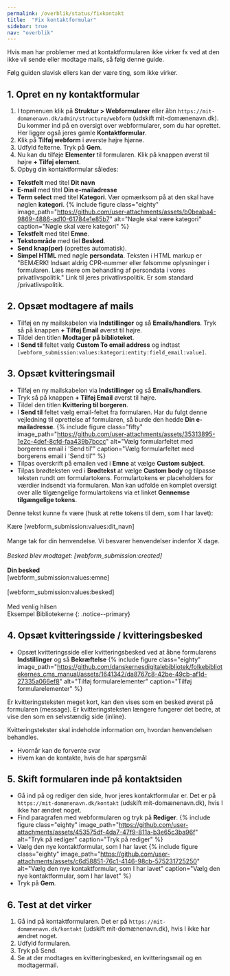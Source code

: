 ```yaml
---
permalink: /overblik/status/fixkontakt
title:  "Fix kontaktformular"
sidebar: true
nav: "overblik"
---
```

Hvis man har problemer med at kontaktformularen ikke virker fx ved at den ikke vil sende eller modtage mails, så følg denne guide.

Følg guiden slavisk ellers kan der være ting, som ikke virker.

## 1. Opret en ny kontaktformular
1. I topmenuen klik på **Struktur > Webformularer** eller åbn `https://mit-domænenavn.dk/admin/structure/webform` (udskift mit-domænenavn.dk). Du kommer ind på en oversigt over webformularer, som du har oprettet. Her ligger også jeres gamle **Kontaktformular**. 
2. Klik på **Tilføj webform** i øverste højre hjørne.
3. Udfyld felterne. Tryk på **Gem**.
4. Nu kan du tilføje **Elementer** til formularen. Klik på knappen øverst til højre **+ Tilføj element**.
5. Opbyg din kontaktformular således:

- **Tekstfelt** med titel **Dit navn**
- **E-mail** med titel **Din e-mailadresse**
- **Term select** med titel **Kategori**. Vær opmærksom på at den skal have nøglen **kategori**.
{% include figure class="eighty" image_path="https://github.com/user-attachments/assets/b0beaba4-9869-4886-ad10-61784e1e85b7" alt="Nøgle skal være kategori" caption="Nøgle skal være kategori" %}
- **Tekstfelt** med titel **Emne**.
- **Tekstområde** med tiel **Besked**.
- **Send knap(per)** (oprettes automatisk).
- **Simpel HTML** med nøgle **persondata**. Teksten i HTML markup er "BEMÆRK! Indsæt aldrig CPR-nummer eller følsomme oplysninger i formularen. Læs mere om behandling af persondata i vores privatlivspolitik." Link til jeres privatlivspolitik. Er som standard /privatlivspolitik.

## 2. Opsæt modtagere af mails
- Tilføj en ny mailskabelon via **Indstillinger** og så **Emails/handlers**. Tryk så på knappen **+ Tilføj Email** øverst til højre.
- Tildel den titlen **Modtager på biblioteket**.
- I **Send til** feltet vælg **Custom To email address** og indtast `[webform_submission:values:kategori:entity:field_email:value]`.

## 3. Opsæt kvitteringsmail

- Tilføj en ny mailskabelon via **Indstillinger** og så **Emails/handlers**. 
- Tryk så på knappen **+ Tilføj Email** øverst til højre.
- Tildel den titlen **Kvittering til borgeren**.
- I **Send til** feltet vælg email-feltet fra formularen. Har du fulgt denne vejledning til oprettelse af formularen, så burde den hedde **Din e-mailadresse**.
{% include figure class="fifty" image_path="https://github.com/user-attachments/assets/35313895-1e2c-4def-8cfd-faa439b7bccc" alt="Vælg formularfeltet med borgerens email i 'Send til'" caption="Vælg formularfeltet med borgerens email i 'Send til'" %}
- Tilpas overskrift på emailen ved i **Emne** at vælge **Custom subject**.
- Tilpas brødteksten ved i **Brødtekst** at vælge **Custom body** og tilpasse teksten rundt om formulartokens. Formulartokens er placeholders for værdier indsendt via formularen. Man kan udfolde en komplet oversigt over alle tilgængelige formulartokens via et linket **Gennemse tilgængelige tokens**.

Denne tekst kunne fx være (husk at rette tokens til dem, som I har lavet):

Kære [webform_submission:values:dit_navn]\
\
Mange tak for din henvendelse. Vi besvarer henvendelser indenfor X dage.\
\
*Besked blev modtaget: [webform_submission:created]*\
\
**Din besked**\
[webform_submission:values:emne]\
\
[webform_submission:values:besked]\
\
Med venlig hilsen\
Eksempel Bibliotekerne
{: .notice--primary}

## 4. Opsæt kvitteringsside / kvitteringsbesked
- Opsæt kvitteringsside eller kvitteringsbesked ved at åbne formularens **Indstillinger** og så **Bekræftelse**
{% include figure class="eighty" image_path="https://github.com/danskernesdigitalebibliotek/folkebibliotekernes_cms_manual/assets/1641342/da8767c8-42be-49cb-af1d-27335a066ef8" alt="Tilføj formularelementer" caption="Tilføj formularelementer" %}

Er kvitteringsteksten meget kort, kan den vises som en besked øverst på formularen (message). Er kvitteringsteksten længere fungerer det bedre, at vise den som en selvstændig side (inline).
   
Kvitteringstekster skal indeholde information om, hvordan henvendelsen behandles.
   - Hvornår kan de forvente svar
   - Hvem kan de kontakte, hvis de har spørgsmål

## 5. Skift formularen inde på kontaktsiden
- Gå ind på og rediger den side, hvor jeres kontaktformular er. Det er på `https://mit-domænenavn.dk/kontakt` (udskift mit-domænenavn.dk), hvis I ikke har ændret noget.
- Find paragrafen med webformularen og tryk på **Rediger**.
{% include figure class="eighty" image_path="https://github.com/user-attachments/assets/453575df-4da7-47f9-811a-b3e65c3ba96f" alt="Tryk på rediger" caption="Tryk på rediger" %}
- Vælg den nye kontaktformular, som I har lavet
{% include figure class="eighty" image_path="https://github.com/user-attachments/assets/c6d58851-76c1-4146-98cb-575231725250" alt="Vælg den nye kontaktformular, som I har lavet" caption="Vælg den nye kontaktformular, som I har lavet" %}
- Tryk på **Gem**.

## 6. Test at det virker
1. Gå ind på kontaktformularen. Det er på `https://mit-domænenavn.dk/kontakt` (udskift mit-domænenavn.dk), hvis I ikke har ændret noget.
2. Udfyld formularen.
3. Tryk på Send.
4. Se at der modtages en kvitteringbesked, en kvitteringsmail og en modtagermail.
